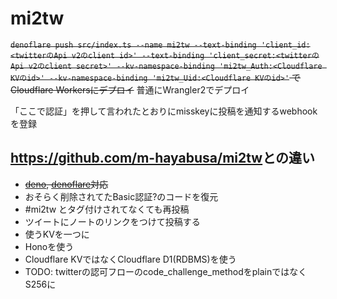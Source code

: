 # mi2tw

~~`denoflare push src/index.ts --name mi2tw --text-binding 'client_id:<twitterのApi v2のclient id>' --text-binding 'client_secret:<twitterのApi v2のclient secret>' --kv-namespace-binding 'mi2tw_Auth:<Cloudflare KVのid>' --kv-namespace-binding 'mi2tw_Uid:<Cloudflare KVのid>'` でCloudflare Workersにデプロイ~~
普通にWrangler2でデプロイ

「ここで認証」を押して言われたとおりにmisskeyに投稿を通知するwebhookを登録

## <https://github.com/m-hayabusa/mi2tw>との違い

* ~~[deno](https://deno.com/), [denoflare](https://denoflare.dev)対応~~
* おそらく削除されてたBasic認証?のコードを復元
* #mi2tw とタグ付けされてなくても再投稿
* ツイートにノートのリンクをつけて投稿する
* 使うKVを一つに
* Honoを使う
* Cloudflare KVではなくCloudflare D1(RDBMS)を使う
* TODO: twitterの認可フローのcode_challenge_methodをplainではなくS256に
